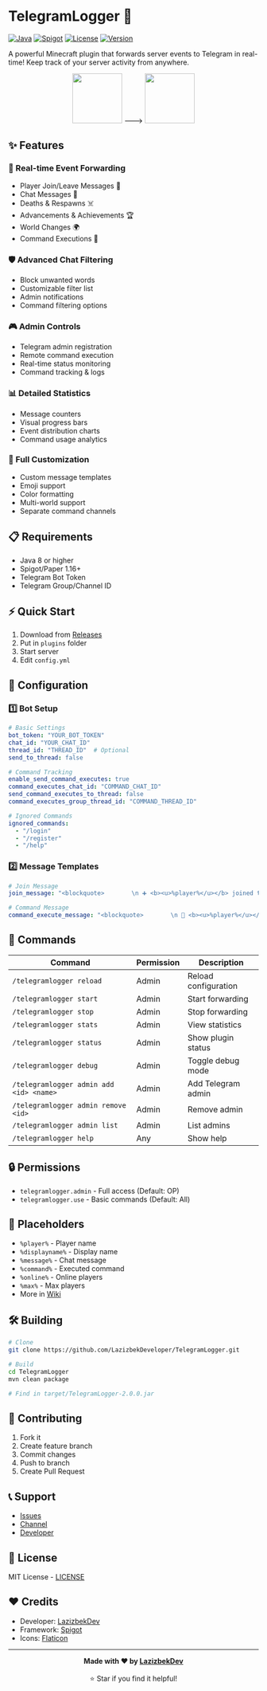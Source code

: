 # TelegramLogger 📱
[![Java](https://img.shields.io/badge/Java-8%2B-orange)](https://www.java.com)
[![Spigot](https://img.shields.io/badge/Spigot-1.16%2B-yellow)](https://www.spigotmc.org)
[![License](https://img.shields.io/badge/License-MIT-blue.svg)](LICENSE)
[![Version](https://img.shields.io/badge/version-2.0.0-brightgreen)](https://github.com/LazizbekDeveloper/TelegramLogger/releases)

A powerful Minecraft plugin that forwards server events to Telegram in real-time! Keep track of your server activity from anywhere.

<div align="center">
  <img src="https://minecraft.wiki/images/Mojang_logo.svg" width="100px" />
   ---> 
  <img src="https://telegram.org/img/t_logo.svg" width="100px" />
</div>

## ✨ Features

### 📡 Real-time Event Forwarding
- Player Join/Leave Messages 👋
- Chat Messages 💬
- Deaths & Respawns ☠️
- Advancements & Achievements 🏆
- World Changes 🌍
- Command Executions 💠

### 🛡️ Advanced Chat Filtering
- Block unwanted words
- Customizable filter list
- Admin notifications
- Command filtering options

### 🎮 Admin Controls
- Telegram admin registration
- Remote command execution
- Real-time status monitoring
- Command tracking & logs

### 📊 Detailed Statistics
- Message counters
- Visual progress bars
- Event distribution charts
- Command usage analytics

### 🎨 Full Customization
- Custom message templates
- Emoji support
- Color formatting
- Multi-world support
- Separate command channels

## 📋 Requirements
- Java 8 or higher
- Spigot/Paper 1.16+
- Telegram Bot Token
- Telegram Group/Channel ID

## ⚡ Quick Start
1. Download from [Releases](https://github.com/LazizbekDeveloper/TelegramLogger/releases)
2. Put in `plugins` folder
3. Start server
4. Edit `config.yml`

## 🔧 Configuration

### 1️⃣ Bot Setup
```yaml
# Basic Settings
bot_token: "YOUR_BOT_TOKEN"
chat_id: "YOUR_CHAT_ID"
thread_id: "THREAD_ID"  # Optional
send_to_thread: false

# Command Tracking
enable_send_command_executes: true
command_executes_chat_id: "COMMAND_CHAT_ID"
send_command_executes_to_thread: false
command_executes_group_thread_id: "COMMAND_THREAD_ID"

# Ignored Commands
ignored_commands:
  - "/login"
  - "/register"
  - "/help"
```

### 2️⃣ Message Templates
```yaml
# Join Message
join_message: "<blockquote>ㅤㅤㅤㅤㅤ\n ➕ <b><u>%player%</u></b> joined the game! (Online: %online%/%max%)\nㅤㅤㅤㅤ</blockquote>"

# Command Message
command_execute_message: "<blockquote>ㅤㅤㅤㅤㅤ\n 💠 <b><u>%player%</u></b> <b>➥</b> %command% . (Online: %online%/%max%)\nㅤㅤㅤㅤ</blockquote>"
```

## 🎯 Commands

| Command | Permission | Description |
|---------|------------|-------------|
| `/telegramlogger reload` | Admin | Reload configuration |
| `/telegramlogger start` | Admin | Start forwarding |
| `/telegramlogger stop` | Admin | Stop forwarding |
| `/telegramlogger stats` | Admin | View statistics |
| `/telegramlogger status` | Admin | Show plugin status |
| `/telegramlogger debug` | Admin | Toggle debug mode |
| `/telegramlogger admin add <id> <name>` | Admin | Add Telegram admin |
| `/telegramlogger admin remove <id>` | Admin | Remove admin |
| `/telegramlogger admin list` | Admin | List admins |
| `/telegramlogger help` | Any | Show help |

## 🔒 Permissions
- `telegramlogger.admin` - Full access (Default: OP)
- `telegramlogger.use` - Basic commands (Default: All)

## 📝 Placeholders
- `%player%` - Player name
- `%displayname%` - Display name
- `%message%` - Chat message
- `%command%` - Executed command
- `%online%` - Online players
- `%max%` - Max players
- More in [Wiki](../../wiki)

## 🛠️ Building
```bash
# Clone
git clone https://github.com/LazizbekDeveloper/TelegramLogger.git

# Build
cd TelegramLogger
mvn clean package

# Find in target/TelegramLogger-2.0.0.jar
```

## 🤝 Contributing
1. Fork it
2. Create feature branch
3. Commit changes
4. Push to branch
5. Create Pull Request

## 📞 Support
- [Issues](https://github.com/LazizbekDeveloper/TelegramLogger/issues)
- [Channel](https://t.me/LazizbekDev_Blog)
- [Developer](https://t.me/LazizbekDev)

## 📜 License
MIT License - [LICENSE](LICENSE)

## ❤️ Credits
- Developer: [LazizbekDev](https://t.me/LazizbekDev)
- Framework: [Spigot](https://www.spigotmc.org)
- Icons: [Flaticon](https://www.flaticon.com)

---
<div align="center">
  <b>Made with ❤️ by <a href="https://t.me/LazizbekDev">LazizbekDev</a></b>
  <br><br>
  ⭐ Star if you find it helpful!
</div>